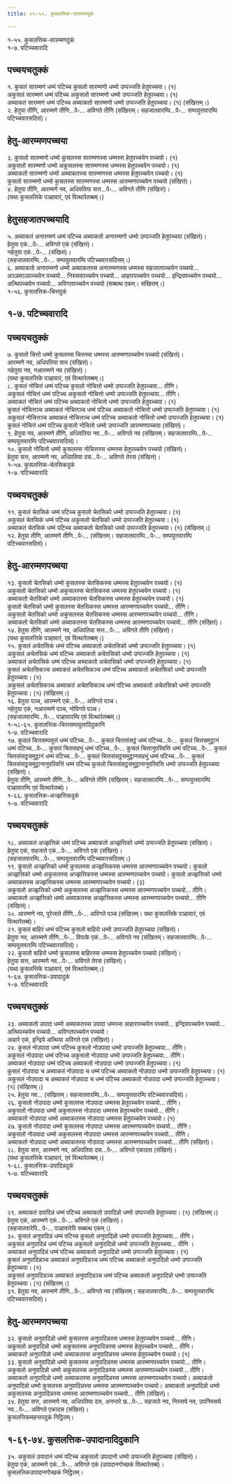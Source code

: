 ```yaml
---
title: ०१-५५. कुसलत्तिक-सारम्मणदुकं

---
```

१-५५. कुसलत्तिक-सारम्मणदुकं  
१-७. पटिच्चवारादि  


## पच्चयचतुक्कं

१. कुसलं सारम्मणं धम्मं पटिच्च कुसलो सारम्मणो धम्मो उप्पज्जति हेतुपच्चया। (१)  
अकुसलं सारम्मणं धम्मं पटिच्च अकुसलो सारम्मणो धम्मो उप्पज्जति हेतुपच्चया। (१)  
अब्याकतं सारम्मणं धम्मं पटिच्च अब्याकतो सारम्मणो धम्मो उप्पज्जति हेतुपच्चया। (१) (संखित्तम्।)  
२. हेतुया तीणि, आरम्मणे तीणि…पे॰… अविगते तीणि (संखित्तम्। सहजातवारम्पि…पे॰… सम्पयुत्तवारम्पि पटिच्चवारसदिसं)।  


## हेतु-आरम्मणपच्चया

३. कुसलो सारम्मणो धम्मो कुसलस्स सारम्मणस्स धम्मस्स हेतुपच्चयेन पच्चयो। (१)  
अकुसलो सारम्मणो धम्मो अकुसलस्स सारम्मणस्स धम्मस्स हेतुपच्चयेन पच्चयो। (१)  
अब्याकतो सारम्मणो धम्मो अब्याकतस्स सारम्मणस्स धम्मस्स हेतुपच्चयेन पच्चयो। (१)  
कुसलो सारम्मणो धम्मो कुसलस्स सारम्मणस्स धम्मस्स आरम्मणपच्चयेन पच्चयो (संखित्तं)।  
४. हेतुया तीणि, आरम्मणे नव, अधिपतिया सत्त…पे॰… अविगते तीणि (संखित्तं)।  
(यथा कुसलत्तिके पञ्हावारं, एवं वित्थारेतब्बम्।)  


## हेतुसहजातपच्चयादि

५. अब्याकतं अनारम्मणं धम्मं पटिच्च अब्याकतो अनारम्मणो धम्मो उप्पज्जति हेतुपच्चया (संखित्तं)।  
हेतुया एकं…पे॰… अविगते एकं (संखित्तं)।  
नहेतुया एकं…पे॰… (संखित्तं)।  
(सहजातवारम्पि…पे॰… सम्पयुत्तवारम्पि पटिच्चवारसदिसम्।)  
६. अब्याकतो अनारम्मणो धम्मो अब्याकतस्स अनारम्मणस्स धम्मस्स सहजातपच्चयेन पच्चयो… अञ्ञमञ्ञपच्चयेन पच्चयो… निस्सयपच्चयेन पच्चयो… आहारपच्चयेन पच्चयो… इन्द्रियपच्चयेन पच्चयो… अत्थिपच्चयेन पच्चयो… अविगतपच्चयेन पच्चयो (सब्बत्थ एकम्। संखित्तम्।)  
१-५६. कुसलत्तिक-चित्तदुकं  


## १-७. पटिच्चवारादि



## पच्चयचतुक्कं

७. कुसलो चित्तो धम्मो कुसलस्स चित्तस्स धम्मस्स आरम्मणपच्चयेन पच्चयो (संखित्तं)।  
आरम्मणे नव, अधिपतिया सत्त (संखित्तं)।  
नहेतुया नव, नआरम्मणे नव (संखित्तं)।  
(यथा कुसलत्तिके पञ्हावारं, एवं वित्थारेतब्बम्।)  
८. कुसलं नोचित्तं धम्मं पटिच्च कुसलो नोचित्तो धम्मो उप्पज्जति हेतुपच्चया… तीणि।  
अकुसलं नोचित्तं धम्मं पटिच्च अकुसलो नोचित्तो धम्मो उप्पज्जति हेतुपच्चया… तीणि।  
अब्याकतं नोचित्तं धम्मं पटिच्च अब्याकतो नोचित्तो धम्मो उप्पज्जति हेतुपच्चया। (१)  
कुसलं नोचित्तञ्च अब्याकतं नोचित्तञ्च धम्मं पटिच्च अब्याकतो नोचित्तो धम्मो उप्पज्जति हेतुपच्चया। (१)  
अकुसलं नोचित्तञ्च अब्याकतं नोचित्तञ्च धम्मं पटिच्च अब्याकतो नोचित्तो धम्मो उप्पज्जति हेतुपच्चया। (१)  
कुसलं नोचित्तं धम्मं पटिच्च कुसलो नोचित्तो धम्मो उप्पज्जति आरम्मणपच्चया (संखित्तं)।  
९. हेतुया नव, आरम्मणे तीणि, अधिपतिया नव…पे॰… अविगते नव (संखित्तम्। सहजातवारम्पि…पे॰… सम्पयुत्तवारम्पि पटिच्चवारसदिसं)।  
१०. कुसलो नोचित्तो धम्मो कुसलस्स नोचित्तस्स धम्मस्स हेतुपच्चयेन पच्चयो (संखित्तं)।  
हेतुया सत्त, आरम्मणे नव, अधिपतिया दस…पे॰… अविगते तेरस (संखित्तं)।  
१-५७. कुसलत्तिक-चेतसिकदुकं  
१-७. पटिच्चवारादि  


## पच्चयचतुक्कं

११. कुसलं चेतसिकं धम्मं पटिच्च कुसलो चेतसिको धम्मो उप्पज्जति हेतुपच्चया। (१)  
अकुसलं चेतसिकं धम्मं पटिच्च अकुसलो चेतसिको धम्मो उप्पज्जति हेतुपच्चया। (१)  
अब्याकतं चेतसिकं धम्मं पटिच्च अब्याकतो चेतसिको धम्मो उप्पज्जति हेतुपच्चया। (१) (संखित्तम्।)  
१२. हेतुया तीणि, आरम्मणे तीणि…पे॰… (संखित्तम्। सहजातवारम्पि…पे॰… सम्पयुत्तवारम्पि पटिच्चवारसदिसं)।  


## हेतु-आरम्मणपच्चया

१३. कुसलो चेतसिको धम्मो कुसलस्स चेतसिकस्स धम्मस्स हेतुपच्चयेन पच्चयो। (१)  
अकुसलो चेतसिको धम्मो अकुसलस्स चेतसिकस्स धम्मस्स हेतुपच्चयेन पच्चयो। (१)  
अब्याकतो चेतसिको धम्मो अब्याकतस्स चेतसिकस्स धम्मस्स हेतुपच्चयेन पच्चयो। (१)  
कुसलो चेतसिको धम्मो कुसलस्स चेतसिकस्स धम्मस्स आरम्मणपच्चयेन पच्चयो… तीणि।  
अकुसलो चेतसिको धम्मो अकुसलस्स चेतसिकस्स धम्मस्स आरम्मणपच्चयेन पच्चयो… तीणि।  
अब्याकतो चेतसिको धम्मो अब्याकतस्स चेतसिकस्स धम्मस्स आरम्मणपच्चयेन पच्चयो… तीणि (संखित्तं)।  
१४. हेतुया तीणि, आरम्मणे नव, अधिपतिया सत्त…पे॰… अविगते तीणि (संखित्तं)।  
(यथा कुसलत्तिके पञ्हावारं, एवं वित्थारेतब्बम्।)  
१५. कुसलं अचेतसिकं धम्मं पटिच्च अब्याकतो अचेतसिको धम्मो उप्पज्जति हेतुपच्चया। (१)  
अकुसलं अचेतसिकं धम्मं पटिच्च अब्याकतो अचेतसिको धम्मो उप्पज्जति हेतुपच्चया। (१)  
अब्याकतं अचेतसिकं धम्मं पटिच्च अब्याकतो अचेतसिको धम्मो उप्पज्जति हेतुपच्चया। (१)  
कुसलं अचेतसिकञ्च अब्याकतं अचेतसिकञ्च धम्मं पटिच्च अब्याकतो अचेतसिको धम्मो उप्पज्जति हेतुपच्चया। (१)  
अकुसलं अचेतसिकञ्च अब्याकतं अचेतसिकञ्च धम्मं पटिच्च अब्याकतो अचेतसिको धम्मो उप्पज्जति हेतुपच्चया। (१) (संखित्तम्।)  
१६. हेतुया पञ्च, आरम्मणे एकं…पे॰… अविगते पञ्च।  
नहेतुया एकं, नआरम्मणे पञ्च, नोविगते पञ्च।  
(सहजातवारम्पि…पे॰… पञ्हावारम्पि एवं वित्थारेतब्बम्।)  
१-५८-६५. कुसलत्तिक-चित्तसम्पयुत्तादिदुकानि  
१-७. पटिच्चवारादि  
१७. कुसलं चित्तसम्पयुत्तं धम्मं पटिच्च…पे॰… कुसलं चित्तसंसट्ठं धम्मं पटिच्च…पे॰… कुसलं चित्तसमुट्ठानं धम्मं पटिच्च…पे॰… कुसलं चित्तसहभुं धम्मं पटिच्च…पे॰… कुसलं चित्तानुपरिवत्तिं धम्मं पटिच्च…पे॰… कुसलं चित्तसंसट्ठसमुट्ठानं धम्मं पटिच्च…पे॰… कुसलं चित्तसंसट्ठसमुट्ठानसहभुं धम्मं पटिच्च…पे॰… कुसलं चित्तसंसट्ठसमुट्ठानानुपरिवत्तिं धम्मं पटिच्च कुसलो चित्तसंसट्ठसमुट्ठानानुपरिवत्ति धम्मो उप्पज्जति हेतुपच्चया (संखित्तं)।  
हेतुया तीणि, आरम्मणे तीणि…पे॰… अविगते तीणि (संखित्तम्। सहजातवारम्पि…पे॰… सम्पयुत्तवारम्पि पञ्हावारम्पि एवं वित्थारेतब्बं)।  
१-६६. कुसलत्तिक-अज्झत्तिकदुकं  
१-७. पटिच्चवारादि  


## पच्चयचतुक्कं

१८. अब्याकतं अज्झत्तिकं धम्मं पटिच्च अब्याकतो अज्झत्तिको धम्मो उप्पज्जति हेतुपच्चया (संखित्तं)।  
हेतुया एकं, सहजाते एकं…पे॰… अविगते एकं (संखित्तं)।  
(सहजातवारम्पि…पे॰… सम्पयुत्तवारम्पि पटिच्चवारसदिसम्।)  
१९. कुसलो अज्झत्तिको धम्मो कुसलस्स अज्झत्तिकस्स धम्मस्स आरम्मणपच्चयेन पच्चयो। कुसलो अज्झत्तिको धम्मो अकुसलस्स अज्झत्तिकस्स धम्मस्स आरम्मणपच्चयेन पच्चयो। कुसलो अज्झत्तिको धम्मो अब्याकतस्स अज्झत्तिकस्स धम्मस्स आरम्मणपच्चयेन पच्चयो। (३)  
अकुसलो अज्झत्तिको धम्मो अकुसलस्स अज्झत्तिकस्स धम्मस्स आरम्मणपच्चयेन पच्चयो… तीणि।  
अब्याकतो अज्झत्तिको धम्मो अब्याकतस्स अज्झत्तिकस्स धम्मस्स आरम्मणपच्चयेन पच्चयो… तीणि (संखित्तं)।  
२०. आरम्मणे नव, पुरेजाते तीणि…पे॰… अविगते पञ्च (संखित्तम्। यथा कुसलत्तिके पञ्हावारं, एवं वित्थारेतब्बं)।  
२१. कुसलं बाहिरं धम्मं पटिच्च कुसलो बाहिरो धम्मो उप्पज्जति हेतुपच्चया (संखित्तं)।  
हेतुया नव, आरम्मणे तीणि…पे॰… विपाके एकं…पे॰… अविगते नव (संखित्तम्। सहजातवारम्पि…पे॰… सम्पयुत्तवारम्पि पटिच्चवारसदिसं)।  
२२. कुसलो बाहिरो धम्मो कुसलस्स बाहिरस्स धम्मस्स हेतुपच्चयेन पच्चयो (संखित्तं)।  
हेतुया सत्त, आरम्मणे नव…पे॰… अविगते तेरस (संखित्तं)।  
(यथा कुसलत्तिके पञ्हावारं, एवं वित्थारेतब्बम्।)  
१-६७. कुसलत्तिक-उपादादुकं  
१-७. पटिच्चवारादि  


## पच्चयचतुक्कं

२३. अब्याकतो उपादा धम्मो अब्याकतस्स उपादा धम्मस्स आहारपच्चयेन पच्चयो… इन्द्रियपच्चयेन पच्चयो… अत्थिपच्चयेन पच्चयो… अविगतपच्चयेन पच्चयो।  
आहारे एकं, इन्द्रिये अत्थिया अविगते एकं (संखित्तं)।  
२४. कुसलं नोउपादा धम्मं पटिच्च कुसलो नोउपादा धम्मो उप्पज्जति हेतुपच्चया… तीणि।  
अकुसलं नोउपादा धम्मं पटिच्च अकुसलो नोउपादा धम्मो उप्पज्जति हेतुपच्चया… तीणि।  
अब्याकतं नोउपादा धम्मं पटिच्च अब्याकतो नोउपादा धम्मो उप्पज्जति हेतुपच्चया। (१)  
कुसलं नोउपादा च अब्याकतं नोउपादा च धम्मं पटिच्च अब्याकतो नोउपादा धम्मो उप्पज्जति हेतुपच्चया। (१)  
अकुसलं नोउपादा च अब्याकतं नोउपादा च धम्मं पटिच्च अब्याकतो नोउपादा धम्मो उप्पज्जति हेतुपच्चया। (१) (संखित्तम्।)  
२५. हेतुया नव… (संखित्तम्। सहजातवारम्पि…पे॰… सम्पयुत्तवारम्पि पटिच्चवारसदिसं)।  
२६. कुसलो नोउपादा धम्मो कुसलस्स नोउपादा धम्मस्स हेतुपच्चयेन पच्चयो… तीणि।  
अकुसलो नोउपादा धम्मो अकुसलस्स नोउपादा धम्मस्स हेतुपच्चयेन पच्चयो… तीणि।  
अब्याकतो नोउपादा धम्मो अब्याकतस्स नोउपादा धम्मस्स हेतुपच्चयेन पच्चयो। (१)  
२७. कुसलो नोउपादा धम्मो कुसलस्स नोउपादा धम्मस्स आरम्मणपच्चयेन पच्चयो… तीणि।  
अकुसलो नोउपादा धम्मो अकुसलस्स नोउपादा धम्मस्स आरम्मणपच्चयेन पच्चयो… तीणि।  
अब्याकतो नोउपादा धम्मो अब्याकतस्स नोउपादा धम्मस्स आरम्मणपच्चयेन पच्चयो… तीणि (संखित्तं)।  
२८. हेतुया सत्त, आरम्मणे नव, अधिपतिया दस…पे॰… अविगते एकादस (संखित्तं)।  
(यथा कुसलत्तिके पञ्हावारं, एवं वित्थारेतब्बम्।)  
१-६८. कुसलत्तिक-उपादिन्नदुकं  
१-७. पटिच्चवारादि  


## पच्चयचतुक्कं

२९. अब्याकतं उपादिन्नं धम्मं पटिच्च अब्याकतो उपादिन्नो धम्मो उप्पज्जति हेतुपच्चया। (१) (संखित्तम्।)  
हेतुया एकं, आरम्मणे एकं…पे॰… अविगते एकं (संखित्तं)।  
(सहजातवारेपि…पे॰… पञ्हावारेपि सब्बत्थ एकम्।)  
३०. कुसलं अनुपादिन्नं धम्मं पटिच्च कुसलो अनुपादिन्नो धम्मो उप्पज्जति हेतुपच्चया… तीणि।  
अकुसलं अनुपादिन्नं धम्मं पटिच्च अकुसलो अनुपादिन्नो धम्मो उप्पज्जति हेतुपच्चया… तीणि ।  
अब्याकतं अनुपादिन्नं धम्मं पटिच्च अब्याकतो अनुपादिन्नो धम्मो उप्पज्जति हेतुपच्चया। (१)  
कुसलं अनुपादिन्नञ्च अब्याकतं अनुपादिन्नञ्च धम्मं पटिच्च अब्याकतो अनुपादिन्नो धम्मो उप्पज्जति हेतुपच्चया। (१)  
अकुसलं अनुपादिन्नञ्च अब्याकतं अनुपादिन्नञ्च धम्मं पटिच्च अब्याकतो अनुपादिन्नो धम्मो उप्पज्जति हेतुपच्चया। (१) (संखित्तम्।)  
३१. हेतुया नव, आरम्मणे तीणि…पे॰… अविगते नव (संखित्तम्। सहजातवारम्पि…पे॰… सम्पयुत्तवारम्पि पटिच्चवारसदिसं)।  


## हेतु-आरम्मणपच्चया

३२. कुसलो अनुपादिन्नो धम्मो कुसलस्स अनुपादिन्नस्स धम्मस्स हेतुपच्चयेन पच्चयो… तीणि।  
अकुसलो अनुपादिन्नो धम्मो अकुसलस्स अनुपादिन्नस्स धम्मस्स हेतुपच्चयेन पच्चयो… तीणि।  
अब्याकतो अनुपादिन्नो धम्मो अब्याकतस्स अनुपादिन्नस्स धम्मस्स हेतुपच्चयेन पच्चयो। (१)  
३३. कुसलो अनुपादिन्नो धम्मो कुसलस्स अनुपादिन्नस्स धम्मस्स आरम्मणपच्चयेन पच्चयो… तीणि।  
अकुसलो अनुपादिन्नो धम्मो अकुसलस्स अनुपादिन्नस्स धम्मस्स आरम्मणपच्चयेन पच्चयो… तीणि।  
अब्याकतो अनुपादिन्नो धम्मो अब्याकतस्स अनुपादिन्नस्स धम्मस्स आरम्मणपच्चयेन पच्चयो। अब्याकतो अनुपादिन्नो धम्मो कुसलस्स अनुपादिन्नस्स धम्मस्स आरम्मणपच्चयेन पच्चयो। अब्याकतो अनुपादिन्नो धम्मो अकुसलस्स अनुपादिन्नस्स धम्मस्स आरम्मणपच्चयेन पच्चयो… तीणि (संखित्तं)।  
३४. हेतुया सत्त, आरम्मणे नव, अधिपतिया दस, अनन्तरे छ…पे॰… सहजाते नव, निस्सये नव, उपनिस्सये नव…पे॰… अविगते एकादस (संखित्तं)।  
कुसलत्तिकमहन्तरदुकं निट्ठितम्।  


## १-६९-७४. कुसलत्तिक-उपादानादिदुकानि

३५. अकुसलं उपादानं धम्मं पटिच्च अकुसलो उपादानो धम्मो उप्पज्जति हेतुपच्चया (संखित्तं)।  
हेतुया एकं, आरम्मणे एकं…पे॰… अविगते एकं (उपादानगोच्छकं वित्थारेतब्बं)।  
कुसलत्तिकउपादानगोच्छकं निट्ठितम्।  
